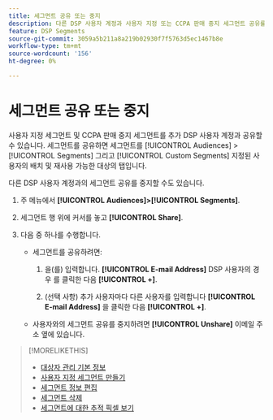 ```yaml
---
title: 세그먼트 공유 또는 중지
description: 다른 DSP 사용자 계정과 사용자 지정 또는 CCPA 판매 중지 세그먼트 공유를 공유하거나 중지하는 방법을 알아봅니다.
feature: DSP Segments
source-git-commit: 3059a5b211a8a219b02930f7f5763d5ec1467b8e
workflow-type: tm+mt
source-wordcount: '156'
ht-degree: 0%

---
```


# 세그먼트 공유 또는 중지

사용자 지정 세그먼트 및 CCPA 판매 중지 세그먼트를 추가 DSP 사용자 계정과 공유할 수 있습니다. 세그먼트를 공유하면 세그먼트를 [!UICONTROL Audiences] > [!UICONTROL Segments] 그리고 [!UICONTROL Custom Segments] 지정된 사용자의 배치 및 재사용 가능한 대상의 탭입니다.

다른 DSP 사용자 계정과의 세그먼트 공유를 중지할 수도 있습니다.

1. 주 메뉴에서 **[!UICONTROL Audiences]>[!UICONTROL Segments]**.

1. 세그먼트 행 위에 커서를 놓고 **[!UICONTROL Share]**.

1. 다음 중 하나를 수행합니다.

   * 세그먼트를 공유하려면:

      1. 을(를) 입력합니다. **[!UICONTROL E-mail Address]** DSP 사용자의 경우 를 클릭한 다음 **[!UICONTROL +]**.

      1. (선택 사항) 추가 사용자마다 다른 사용자를 입력합니다 **[!UICONTROL E-mail Address]** 을 클릭한 다음 **[!UICONTROL +]**.
   * 사용자와의 세그먼트 공유를 중지하려면 **[!UICONTROL Unshare]** 이메일 주소 옆에 있습니다.


>[!MORELIKETHIS]
>
>* [대상자 관리 기본 정보](audience-about.md)
>* [사용자 지정 세그먼트 만들기](custom-segment-create.md)
>* [세그먼트 정보 편집](segment-edit.md)
>* [세그먼트 삭제](segment-delete.md)
>* [세그먼트에 대한 추적 픽셀 보기](segment-view-pixels.md)


